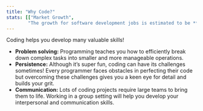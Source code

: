 ```yaml
---
title: "Why Code?"
stats: [["Market Growth",
        "The growth for software development jobs is estimated to be **9-21%**, indicating that programmers will continue to be in high demand."]]
---
```

Coding helps you develop many valuable skills!
* **Problem solving:**
  Programming teaches you how to efficiently break down complex tasks into smaller and more manageable operations.
* **Persistence:**
  Although it’s super fun, coding can have its challenges sometimes! Every programmer faces obstacles in perfecting their code but overcoming these challenges gives you a keen eye for detail and builds your grit.
* **Communication:**
  Lots of coding projects require large teams to bring them to life. Working in a group setting will help you develop your interpersonal and communication skills.
